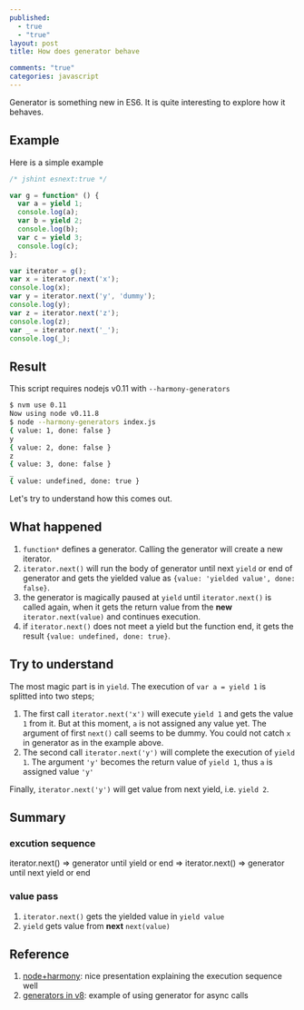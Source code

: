 ```yaml
---
published: 
  - true
  - "true"
layout: post
title: How does generator behave

comments: "true"
categories: javascript
---
```


Generator is something new in ES6. It is quite interesting to explore how it behaves.

## Example

Here is a simple example

```javascript
/* jshint esnext:true */

var g = function* () {
  var a = yield 1;
  console.log(a);
  var b = yield 2;
  console.log(b);
  var c = yield 3;
  console.log(c);
};

var iterator = g();
var x = iterator.next('x');
console.log(x);
var y = iterator.next('y', 'dummy');
console.log(y);
var z = iterator.next('z');
console.log(z);
var _ = iterator.next('_');
console.log(_);
```

## Result

This script requires nodejs v0.11 with `--harmony-generators`

```bash
$ nvm use 0.11
Now using node v0.11.8
$ node --harmony-generators index.js
{ value: 1, done: false }
y
{ value: 2, done: false }
z
{ value: 3, done: false }
_
{ value: undefined, done: true }
```

Let's try to understand how this comes out.

## What happened

1. `function*` defines a generator. Calling the generator will create a new iterator.
2. `iterator.next()` will run the body of generator until next `yield` or end of generator and gets the yielded value as `{value: 'yielded value', done: false}`.
3. the generator is magically paused at `yield` until `iterator.next()` is called again, when it gets the return value from the **new** `iterator.next(value)` and continues execution.
4. if `iterator.next()` does not meet a yield but the function end, it gets the result `{value: undefined, done: true}`.

## Try to understand

The most magic part is in `yield`. The execution of `var a = yield 1` is splitted into two steps;

1. The first call `iterator.next('x')` will execute `yield 1` and gets the value `1` from it. But at this moment, `a` is not assigned any value yet. The argument of first `next()` call seems to be dummy. You could not catch `x` in generator as in the example above.
2. The second call `iterator.next('y')` will complete the execution of `yield 1`. The argument `'y'` becomes the return value of `yield 1`, thus `a` is assigned value `'y'`

Finally, `iterator.next('y')` will get value from next yield, i.e. `yield 2`.

## Summary

### excution sequence

iterator.next() => generator until yield or end => iterator.next() => generator until next yield or end

### value pass

1. `iterator.next()` gets the yielded value in `yield value`
2. `yield` gets value from **next** `next(value)`


## Reference

1. [node+harmony](http://code.shutterstock.com/presentations/node+harmony/
): nice presentation explaining the execution sequence well
2. [generators in v8](http://wingolog.org/archives/2013/05/08/generators-in-v8): example of using generator for async calls
